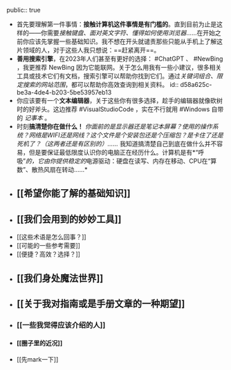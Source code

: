 public:: true

- 首先要理解第一件事情：**接触计算机这件事情是有门槛的**。直到目前为止是这样的——你需要*接触键盘、面对英文字符、懂得如何使用浏览器*……在开始之前你应该先掌握一些基础知识。我不想在开头就谴责那些只能从手机上了解这片领域的人，对于这些人我只想说：==赶紧离开==。
- **善用搜索引擎**，在2023年人们甚至有更好的选择： #ChatGPT 、 #NewBing ，我更推荐 NewBing 因为它能联网。关于怎么用我有一些小建议，很多相关工具或技术它们有文档，搜索引擎可以帮助你找到它们。通过*关键词组合、限定搜索的网站范围*，都可以帮助你高效查询到相关资料。
  id:: d58a625c-be3a-4de4-b203-5be53957eb13
- 你应该要有一个**文本编辑器**，关于这些你有很多选择，趁手的编辑器就像砍树时的好斧头。这边推荐 #VisualStudioCode ，实在不行就用 #Windows 自带的 _记事本_ 。
- 时刻**搞清楚你在做什么！** *你面前的是显示器还是笔记本屏幕？使用的操作系统？网络是WIFI还是网线？这个文件是个安装包还是个压缩包？是卡住了还是死机了？（这两者还是有区别的）……* 我知道搞清楚自己到底在做什么并不容易，但是要保证最低限度认识你的电脑正在经历什么。计算机是有*“呼吸”*的，它由你提供稳定的*电源驱动：硬盘在读写、内存在移动、CPU在“算数”、散热风扇在转动……*
- ## [[希望你能了解的基础知识]]
- ## [[我们会用到的妙妙工具]]
- [[这些术语是怎么回事？]]
- [[可能的一些参考需要]]
- [[便捷？高效？选择？]]
- ## [[我们身处魔法世界]]
- ## [[关于我对指南或是手册文章的一种期望]]
- ### [[一些我觉得应该介绍的人]]
- #### [[圈子里的近况]]
- [[先mark一下]]